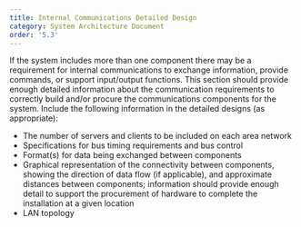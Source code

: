 ```yaml
---
title: Internal Communications Detailed Design
category: System Architecture Document
order: '5.3'
---
```


If the system includes more than one component there may be a requirement for internal communications to exchange information, provide commands, or support input/output functions.  This section should provide enough detailed information about the communication requirements to correctly build and/or procure the communications components for the system.  Include the following information in the detailed designs (as appropriate):

- The number of servers and clients to be included on each area network
- Specifications for bus timing requirements and bus control
- Format(s) for data being exchanged between components
- Graphical representation of the connectivity between components, showing the direction of data flow (if applicable), and approximate distances between components; information should provide enough detail to support the procurement of hardware to complete the installation at a given location
- LAN topology
